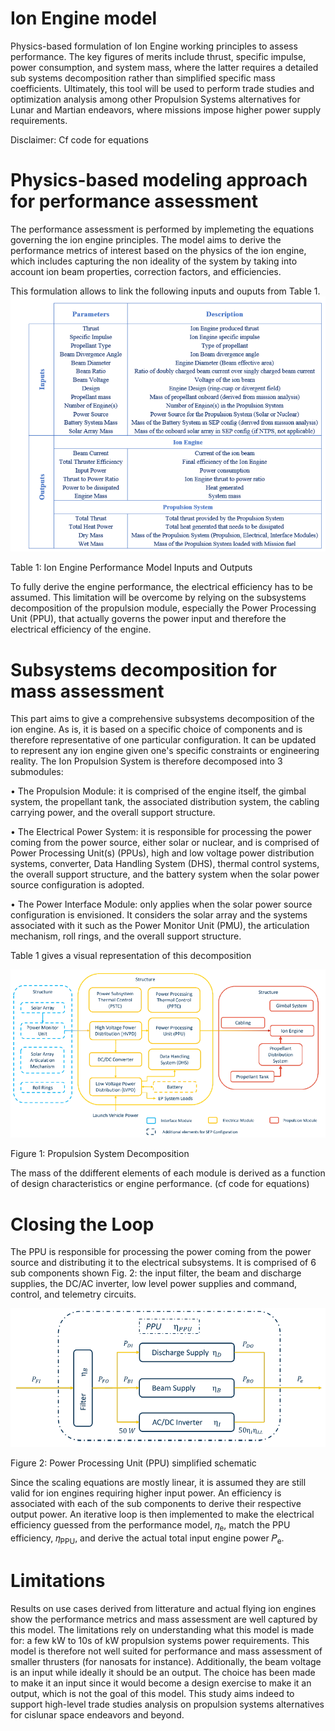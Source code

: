 Ion Engine model 
================

Physics-based formulation of Ion Engine working principles to assess performance. The key figures 
of merits include thrust, specific impulse, power consumption, and system mass, where the latter
requires a detailed sub systems decomposition rather than simplified specific mass coefficients.
Ultimately, this tool will be used to perform trade studies and optimization analysis among other 
Propulsion Systems alternatives for Lunar and Martian endeavors, where missions impose higher power supply
requirements.

Disclaimer: Cf code for equations

# Physics-based modeling approach for performance assessment

The performance assessment is performed by implemeting the equations governing the ion engine principles. 
The model aims to derive the performance metrics of interest based on the physics of the ion engine, which
includes capturing the non ideality of the system by taking into account ion beam properties, correction factors, 
and efficiencies.

This formulation allows to link the following inputs and ouputs from Table 1.
![alt text](Graphics/Perf_Github.PNG)

Table 1: Ion Engine Performance Model Inputs and Outputs

To fully derive the engine performance, the electrical efficiency has to be assumed. This limitation will be 
overcome by relying on the subsystems decomposition of the propulsion module, especially the Power Processing 
Unit (PPU), that actually governs the power input and therefore the electrical efficiency of the engine.

# Subsystems decomposition for mass assessment

This part aims to give a comprehensive subsystems decomposition of the ion engine. As is, it is based on a specific choice 
of components and is therefore representative of one particular configuration. It can be updated to represent any ion
engine given one's specific constraints or engineering reality.
The Ion Propulsion System is therefore decomposed into 3 submodules:

• The Propulsion Module: it is comprised of the engine itself, the gimbal system, the propellant tank, the associated
distribution system, the cabling carrying power, and the overall support structure.

• The Electrical Power System: it is responsible for processing the power coming from the power source, either
solar or nuclear, and is comprised of Power Processing Unit(s) (PPUs), high and low voltage power distribution
systems, converter, Data Handling System (DHS), thermal control systems, the overall support structure, and the
battery system when the solar power source configuration is adopted.

• The Power Interface Module: only applies when the solar power source configuration is envisioned. It considers
the solar array and the systems associated with it such as the Power Monitor Unit (PMU), the articulation
mechanism, roll rings, and the overall support structure.

Table 1 gives a visual representation of this decomposition

![alt text](Graphics/SysDec_Github.PNG)

Figure 1: Propulsion System Decomposition

The mass of the ddifferent elements of each module is derived as a function of design characteristics or engine performance.
(cf code for equations)

# Closing the Loop

The PPU is responsible for processing the power coming from the power source and distributing it to the electrical subsystems. It 
is comprised of 6 sub components shown Fig. 2: the input filter, the beam and discharge supplies, the DC/AC inverter, low level power 
supplies and command, control, and telemetry circuits.

![alt text](Graphics/Eff_Github.PNG)

Figure 2: Power Processing Unit (PPU) simplified schematic

Since the scaling equations are mostly linear, it is assumed they are still valid for ion engines requiring higher
input power. An efficiency is associated with each of the sub components to derive their respective output power.
An iterative loop is then implemented to make the electrical efficiency guessed from the performance model, 𝜂<sub>e</sub>, 
match the PPU efficiency, 𝜂<sub>PPU</sub>, and derive the actual total input engine power 𝑃<sub>e</sub>.

# Limitations

Results on use cases derived from litterature and actual flying ion engines show the performance metrics and mass assessment 
are well captured by this model. The limitations rely on understanding what this model is made for: a few kW to 10s of kW 
propulsion systems power requirements. This model is therefore not well suited for performance and mass assessment of smaller 
thrusters (for nanosats for instance). Additionally, the beam voltage is an input while ideally it should be an output. The choice
has been made to make it an input since it would become a design exercise to make it an output, which is not the goal of this model. This
study aims indeed to support high-level trade studies analysis on propulsion systems alternatives for cislunar space endeavors and beyond.









